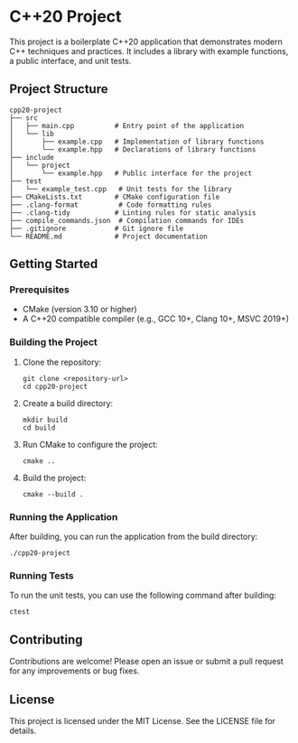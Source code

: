# C++20 Project

This project is a boilerplate C++20 application that demonstrates modern C++ techniques and practices. It includes a library with example functions, a public interface, and unit tests.

## Project Structure

```
cpp20-project
├── src
│   ├── main.cpp          # Entry point of the application
│   └── lib
│       ├── example.cpp   # Implementation of library functions
│       └── example.hpp   # Declarations of library functions
├── include
│   └── project
│       └── example.hpp   # Public interface for the project
├── test
│   └── example_test.cpp   # Unit tests for the library
├── CMakeLists.txt        # CMake configuration file
├── .clang-format          # Code formatting rules
├── .clang-tidy           # Linting rules for static analysis
├── compile_commands.json  # Compilation commands for IDEs
├── .gitignore            # Git ignore file
└── README.md             # Project documentation
```

## Getting Started

### Prerequisites

- CMake (version 3.10 or higher)
- A C++20 compatible compiler (e.g., GCC 10+, Clang 10+, MSVC 2019+)

### Building the Project

1. Clone the repository:
   ```
   git clone <repository-url>
   cd cpp20-project
   ```

2. Create a build directory:
   ```
   mkdir build
   cd build
   ```

3. Run CMake to configure the project:
   ```
   cmake ..
   ```

4. Build the project:
   ```
   cmake --build .
   ```

### Running the Application

After building, you can run the application from the build directory:
```
./cpp20-project
```

### Running Tests

To run the unit tests, you can use the following command after building:
```
ctest
```

## Contributing

Contributions are welcome! Please open an issue or submit a pull request for any improvements or bug fixes.

## License

This project is licensed under the MIT License. See the LICENSE file for details.